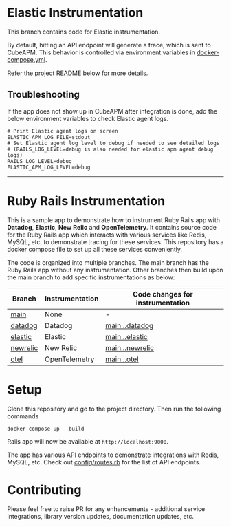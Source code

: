 # Elastic Instrumentation

This branch contains code for Elastic instrumentation.

By default, hitting an API endpoint will generate a trace, which is sent to CubeAPM. This behavior is controlled via environment variables in [docker-compose.yml](docker-compose.yml).

Refer the project README below for more details.

## Troubleshooting

If the app does not show up in CubeAPM after integration is done, add the below environment variables to check Elastic agent logs.

```shell
# Print Elastic agent logs on screen
ELASTIC_APM_LOG_FILE=stdout
# Set Elastic agent log level to debug if needed to see detailed logs
# (RAILS_LOG_LEVEL=debug is also needed for elastic apm agent debug logs)
RAILS_LOG_LEVEL=debug
ELASTIC_APM_LOG_LEVEL=debug
```

---

# Ruby Rails Instrumentation

This is a sample app to demonstrate how to instrument Ruby Rails app with **Datadog**, **Elastic**, **New Relic** and **OpenTelemetry**. It contains source code for the Ruby Rails app which interacts with various services like Redis, MySQL, etc. to demonstrate tracing for these services. This repository has a docker compose file to set up all these services conveniently.

The code is organized into multiple branches. The main branch has the Ruby Rails app without any instrumentation. Other branches then build upon the main branch to add specific instrumentations as below:

| Branch                                                                                         | Instrumentation | Code changes for instrumentation                                                                                |
| ---------------------------------------------------------------------------------------------- | --------------- | --------------------------------------------------------------------------------------------------------------- |
| [main](https://github.com/cubeapm/sample_app_ruby_rails/tree/main)         | None            | -                                                                                                               |
| [datadog](https://github.com/cubeapm/sample_app_ruby_rails/tree/datadog) | Datadog       | [main...datadog](https://github.com/cubeapm/sample_app_ruby_rails/compare/main...datadog) |
| [elastic](https://github.com/cubeapm/sample_app_ruby_rails/tree/elastic) | Elastic       | [main...elastic](https://github.com/cubeapm/sample_app_ruby_rails/compare/main...elastic) |
| [newrelic](https://github.com/cubeapm/sample_app_ruby_rails/tree/newrelic) | New Relic       | [main...newrelic](https://github.com/cubeapm/sample_app_ruby_rails/compare/main...newrelic) |
| [otel](https://github.com/cubeapm/sample_app_ruby_rails/tree/otel)         | OpenTelemetry   | [main...otel](https://github.com/cubeapm/sample_app_ruby_rails/compare/main...otel)         |

# Setup

Clone this repository and go to the project directory. Then run the following commands

```
docker compose up --build
```

Rails app will now be available at `http://localhost:9000`.

The app has various API endpoints to demonstrate integrations with Redis, MySQL, etc. Check out [config/routes.rb](config/routes.rb) for the list of API endpoints.

# Contributing

Please feel free to raise PR for any enhancements - additional service integrations, library version updates, documentation updates, etc.
